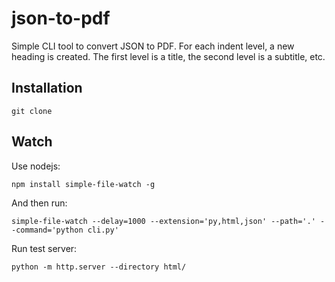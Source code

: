 # json-to-pdf

Simple CLI tool to convert JSON to PDF.
For each indent level, a new heading is created. 
The first level is a title, the second level is a subtitle, etc.

## Installation

    git clone

## Watch

Use nodejs:

    npm install simple-file-watch -g

And then run:

    simple-file-watch --delay=1000 --extension='py,html,json' --path='.' --command='python cli.py'

Run test server:

    python -m http.server --directory html/ 